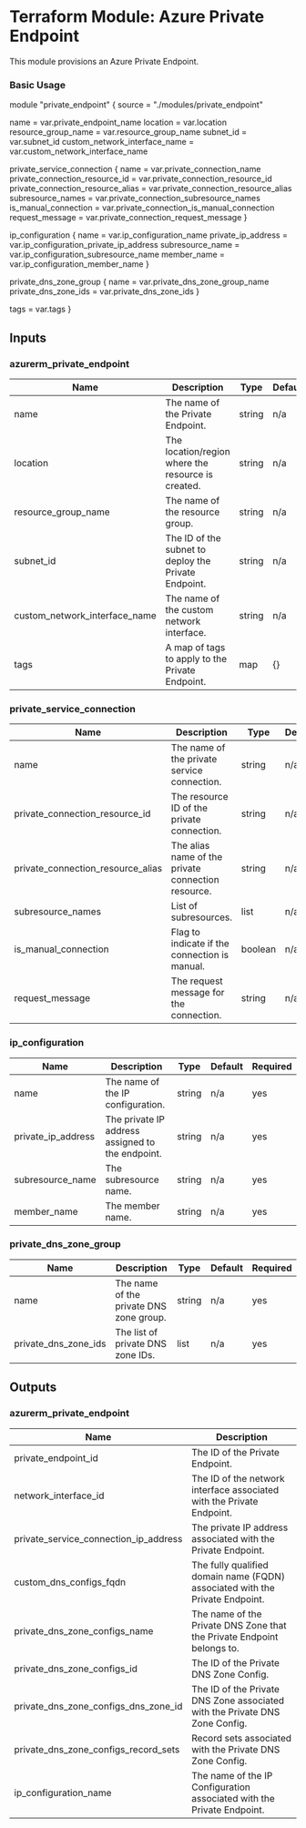 # Terraform Module: Azure Private Endpoint

This module provisions an Azure Private Endpoint.

### Basic Usage

module "private_endpoint" {
  source = "./modules/private_endpoint"

  name                          = var.private_endpoint_name
  location                      = var.location
  resource_group_name           = var.resource_group_name
  subnet_id                     = var.subnet_id
  custom_network_interface_name = var.custom_network_interface_name

  private_service_connection {
    name                              = var.private_connection_name
    private_connection_resource_id    = var.private_connection_resource_id
    private_connection_resource_alias = var.private_connection_resource_alias
    subresource_names                 = var.private_connection_subresource_names
    is_manual_connection              = var.private_connection_is_manual_connection
    request_message                   = var.private_connection_request_message
  }

  ip_configuration {
    name               = var.ip_configuration_name
    private_ip_address = var.ip_configuration_private_ip_address
    subresource_name   = var.ip_configuration_subresource_name
    member_name        = var.ip_configuration_member_name
  }

  private_dns_zone_group {
    name                 = var.private_dns_zone_group_name
    private_dns_zone_ids = var.private_dns_zone_ids
  }

  tags = var.tags
}


## Inputs

### azurerm_private_endpoint

| Name                          | Description                                              | Type    | Default | Required |
|-------------------------------|----------------------------------------------------------|---------|---------|----------|
| name                          | The name of the Private Endpoint.                         | string  | n/a     | yes      |
| location                      | The location/region where the resource is created.        | string  | n/a     | yes      |
| resource_group_name           | The name of the resource group.                           | string  | n/a     | yes      |
| subnet_id                     | The ID of the subnet to deploy the Private Endpoint.      | string  | n/a     | yes      |
| custom_network_interface_name | The name of the custom network interface.                 | string  | n/a     | no       |
| tags                          | A map of tags to apply to the Private Endpoint.           | map     | {}      | no       |

### private_service_connection

| Name                           | Description                                               | Type    | Default | Required |
|--------------------------------|-----------------------------------------------------------|---------|---------|----------|
| name                           | The name of the private service connection.                | string  | n/a     | yes      |
| private_connection_resource_id | The resource ID of the private connection.                 | string  | n/a     | yes      |
| private_connection_resource_alias | The alias name of the private connection resource.       | string  | n/a     | yes      |
| subresource_names              | List of subresources.                                     | list    | n/a     | yes      |
| is_manual_connection           | Flag to indicate if the connection is manual.             | boolean | n/a     | yes      |
| request_message                | The request message for the connection.                   | string  | n/a     | yes      |

### ip_configuration

| Name                  | Description                                       | Type    | Default | Required |
|-----------------------|---------------------------------------------------|---------|---------|----------|
| name                  | The name of the IP configuration.                 | string  | n/a     | yes      |
| private_ip_address    | The private IP address assigned to the endpoint.  | string  | n/a     | yes      |
| subresource_name      | The subresource name.                             | string  | n/a     | yes      |
| member_name           | The member name.                                  | string  | n/a     | yes      |

### private_dns_zone_group

| Name                   | Description                                         | Type    | Default | Required |
|------------------------|-----------------------------------------------------|---------|---------|----------|
| name                   | The name of the private DNS zone group.             | string  | n/a     | yes      |
| private_dns_zone_ids   | The list of private DNS zone IDs.                   | list    | n/a     | yes      |

## Outputs

### azurerm_private_endpoint

| Name                                          | Description                                                        |
|-----------------------------------------------|--------------------------------------------------------------------|
| private_endpoint_id                           | The ID of the Private Endpoint.                                     |
| network_interface_id                          | The ID of the network interface associated with the Private Endpoint. |
| private_service_connection_ip_address          | The private IP address associated with the Private Endpoint.        |
| custom_dns_configs_fqdn                       | The fully qualified domain name (FQDN) associated with the Private Endpoint. |
| private_dns_zone_configs_name                 | The name of the Private DNS Zone that the Private Endpoint belongs to. |
| private_dns_zone_configs_id                   | The ID of the Private DNS Zone Config.                              |
| private_dns_zone_configs_dns_zone_id          | The ID of the Private DNS Zone associated with the Private DNS Zone Config. |
| private_dns_zone_configs_record_sets          | Record sets associated with the Private DNS Zone Config.           |
| ip_configuration_name                        | The name of the IP Configuration associated with the Private Endpoint. |

